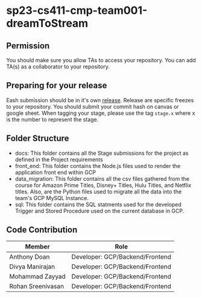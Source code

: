 # sp23-cs411-cmp-team001-dreamToStream

## Permission
You should make sure you allow TAs to access your repository. You can add TA(s) as a collaborator to your repository.

## Preparing for your release
Eash submission should be in it's own [release](https://docs.github.com/en/repositories/releasing-projects-on-github/about-releases). Release are specific freezes to your repository. You should submit your commit hash on canvas or google sheet. When tagging your stage, please use the tag `stage.x` where x is the number to represent the stage.

## Folder Structure
- docs: This folder contains all the Stage submissions for the project as defined in the Project requirements
- front_end: This folder contains the Node.js files used to render the application front end within GCP
- data_migration: This folder contains all the csv files gathered from the course for Amazon Prime Titles, Disney+ Titles, Hulu Titles, and Netflix titles. Also, are the Python files used to migrate all the data into the team's GCP MySQL Instance.
- sql: This folder contains the SQL statments used for the developed Trigger and Stored Procedure used on the current database in GCP.

## Code Contribution
|        Member          |           Role         |
| ---------------------- | ---------------------- |
|      Anthony Doan      |      Developer: GCP/Backend/Frontend   |
|     Divya Manirajan    |      Developer: GCP/Backend/Frontend   |
|      Mohammad Zayyad   |      Developer: GCP/Backend/Frontend   |
|   Rohan Sreenivasan    |      Developer: GCP/Backend/Frontend   |

